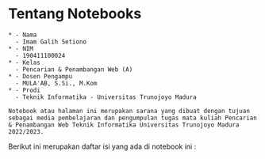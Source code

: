 # Tentang Notebooks

```{admonition} Biodata Penulis
* - Nama
  - Imam Galih Setiono
* - NIM
  - 190411100024
* - Kelas
  - Pencarian & Penambangan Web (A)
* - Dosen Pengampu
  - MULA'AB, S.Si., M.Kom
* - Prodi
  - Teknik Informatika - Universitas Trunojoyo Madura
```


```{admonition} Informasi Mengenai Notebooks
Notebook atau halaman ini merupakan sarana yang dibuat dengan tujuan sebagai media pembelajaran dan pengumpulan tugas mata kuliah Pencarian & Penambangan Web Teknik Informatika Universitas Trunojoyo Madura 2022/2023.
```


Berikut ini merupakan daftar isi yang ada di notebook ini :

```{tableofcontents}
```
